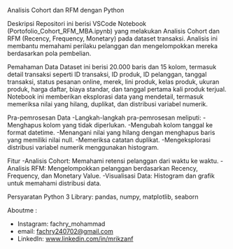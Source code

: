 Analisis Cohort dan RFM dengan Python

Deskripsi
Repositori ini berisi VSCode Notebook (Portofolio_Cohort_RFM_MBA.ipynb) 
yang melakukan Analisis Cohort dan RFM (Recency, Frequency, Monetary) pada dataset transaksi. Analisis ini 
membantu memahami perilaku pelanggan dan mengelompokkan mereka berdasarkan pola pembelian.

Pemahaman Data
Dataset ini berisi 20.000 baris dan 15 kolom, termasuk detail transaksi seperti ID transaksi, 
ID produk, ID pelanggan, tanggal transaksi, status pesanan online, merek, lini produk, kelas produk, 
ukuran produk, harga daftar, biaya standar, dan tanggal pertama kali produk terjual. Notebook ini memberikan 
eksplorasi data yang mendetail, termasuk memeriksa nilai yang hilang, duplikat, dan distribusi variabel numerik.

Pra-pemrosesan Data
-Langkah-langkah pra-pemrosesan meliputi:
-Menghapus kolom yang tidak diperlukan.
-Mengubah kolom tanggal ke format datetime.
-Menangani nilai yang hilang dengan menghapus baris yang memiliki nilai null.
-Memeriksa catatan duplikat.
-Mengeksplorasi distribusi variabel numerik menggunakan histogram.

Fitur
-Analisis Cohort: Memahami retensi pelanggan dari waktu ke waktu.
-Analisis RFM: Mengelompokkan pelanggan berdasarkan Recency, Frequency, dan Monetary Value.
-Visualisasi Data: Histogram dan grafik untuk memahami distribusi data.

Persyaratan
Python 3
Library: pandas, numpy, matplotlib, seaborn

Aboutme : 
- Instagram: fachry_mohammad
- email: fachry240702@gmail.com
- LinkedIn: www.linkedin.com/in/mrikzanf
